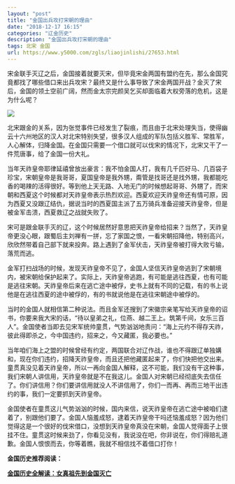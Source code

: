 ```yaml
---
layout: "post"
title: "金国出兵攻打宋朝的理由"
date: "2018-12-17 16:15"
categories: "辽金历史"
description: "金国出兵攻打宋朝的理由"
tags: 北宋 金国
url: https://www.y5000.com/zgls/liaojinlishi/27653.html
---
```






宋金联手灭辽之后，金国接着就要灭宋，但毕竟宋金两国有盟约在先，那么金国究竟都找了哪些借口来出兵攻宋？最终又是什么事导致了宋金两国开战？金灭了宋后，金国的领土空前广阔，然而金太宗完颜吴乞买却面临着大权旁落的危机，这是为什么呢？

![](https://img.y5000.com/uploads/allimg/180115/8-1P1151G302Z5.jpg)

北宋跟金的关系，因为张觉事件已经发生了裂痕，而且由于北宋处理失当，使得幽云十六州地区的汉人对北宋特别失望，很多汉人组成的军队包括义胜军、常胜军，人心解体，归降金国。在金国只需要一个借口就可以伐宋的情况下，北宋又干了一件荒唐事，给了金国一份大礼。

当年天祚皇帝耶律延禧曾放出豪言：我不怕金国人打，我有几千匹好马、几百袋子珍宝，宋朝皇帝是我哥哥，夏国皇帝是我外甥，甭管是找哥还是找外甥，我都能吃香的喝辣的活得很好。等到他上天无路、入地无门的时候想起哥哥、外甥了，而宋朝和西夏这个时候都对天祚皇帝表示热烈欢迎。西夏欢迎天祚皇帝还有情可原，因为西夏又没跟辽结仇，据说当时的西夏国主派了五万骑兵准备迎接天祚皇帝，但是被金军击溃，西夏救辽之战就失败了。

宋可是跟金联手灭的辽，这个时候居然好意思把天祚皇帝给招来？当然了，天祚皇帝更没心眼，跟蜀后主刘禅有一拼，忘了家国之恨，一看宋朝招降他，特别高兴，欣欣然带着自己部下就来投奔。路上遇到了金军伏击，天祚皇帝被打得大败亏输，落荒而逃。

金军打扫战场的时候，发现天祚皇帝不见了，金国人坚信天祚皇帝逃到了宋朝境内，被宋朝给保护起来了。实际上，天祚皇帝逃跑，有可能是逃往西夏，也有可能是逃往宋朝。天祚皇帝后来在逃亡途中被俘，史书上就有不同的记载，有的书上说他是在逃往西夏的途中被俘的，有的书就说他是在逃往宋朝途中被俘的。

当时的金国人就相信第二种说法。而且金军还搜到了宋徽宗亲笔写给天祚皇帝的诏书，你要来我大宋的话，“待以皇弟之礼，位燕、越二王上。筑第千间，女乐三百人”。金国使者当即去见宋军统帅童贯，气势汹汹地责问：“海上元约不得存天祚，彼此得即杀之，今中国违约，招来之，今又藏匿，我必要也。”

当年咱们海上之盟的时候曾经有约定，两国联合对辽作战，谁也不得跟辽单独媾和，现在你们违约，招降天祚皇帝，而且还把他藏匿起来了，你们快把他交出来。童贯真没见着天祚皇帝，所以一再向金国人解释，这不可能，我们没有干这种事，我们宋朝人讲信用，天祚皇帝就是不在我这儿。金国人对宋朝已经彻底失去信任了。你们讲信用？你们要讲信用就没人不讲信用了，你们一而再、再而三地干出违约的事，我们一定要抓到天祚皇帝。

金国使者在童贯这儿气势汹汹的时候，国内来信，说天祚皇帝在逃亡途中被咱们逮着了，别跟他们要了。金国人恼羞成怒，逮着天祚皇帝干吗还恼羞成怒？因为他们觉得这是一个很好的伐宋借口，没想到天祚皇帝真没在宋朝，金国人觉得面子上很挂不住。童贯这时候来劲了，你看见没有，我说没在吧，你非说在，你们得赔礼道歉。金国人恨恨而去，你等着瞧，我就不相信找不着借口打你！

**金国历史推荐阅读：**

**[金国历史全解读：女真祖先到金国灭亡](https://www.y5000.com/zgls/liaojinlishi/2018/0115/27654.html)**
